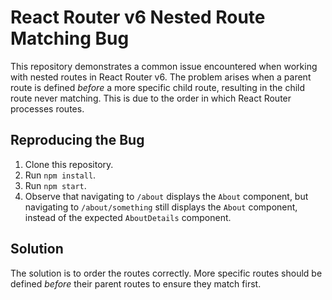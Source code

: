 # React Router v6 Nested Route Matching Bug

This repository demonstrates a common issue encountered when working with nested routes in React Router v6.  The problem arises when a parent route is defined *before* a more specific child route, resulting in the child route never matching.  This is due to the order in which React Router processes routes.

## Reproducing the Bug

1. Clone this repository.
2. Run `npm install`.
3. Run `npm start`.
4. Observe that navigating to `/about` displays the `About` component, but navigating to `/about/something` still displays the `About` component, instead of the expected `AboutDetails` component.

## Solution

The solution is to order the routes correctly. More specific routes should be defined *before* their parent routes to ensure they match first.